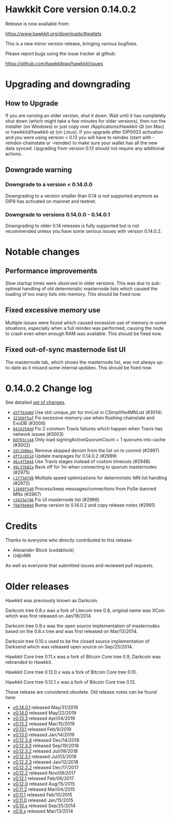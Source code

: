 Hawkkit Core version 0.14.0.2
==========================

Release is now available from:

  <https://www.hawkkit.org/downloads/#wallets>

This is a new minor version release, bringing various bugfixes.

Please report bugs using the issue tracker at github:

  <https://github.com/hawkkitpay/hawkkit/issues>


Upgrading and downgrading
=========================

How to Upgrade
--------------

If you are running an older version, shut it down. Wait until it has completely
shut down (which might take a few minutes for older versions), then run the
installer (on Windows) or just copy over /Applications/Hawkkit-Qt (on Mac) or
hawkkitd/hawkkit-qt (on Linux). If you upgrade after DIP0003 activation and you were
using version < 0.13 you will have to reindex (start with -reindex-chainstate
or -reindex) to make sure your wallet has all the new data synced. Upgrading from
version 0.13 should not require any additional actions.

Downgrade warning
-----------------

### Downgrade to a version < 0.14.0.0

Downgrading to a version smaller than 0.14 is not supported anymore as DIP8 has
activated on mainnet and testnet.

### Downgrade to versions 0.14.0.0 - 0.14.0.1

Downgrading to older 0.14 releases is fully supported but is not
recommended unless you have some serious issues with version 0.14.0.2.

Notable changes
===============

Performance improvements
------------------------
Slow startup times were observed in older versions. This was due to sub-optimal handling of old
deterministic masternode lists which caused the loading of too many lists into memory. This should be
fixed now.

Fixed excessive memory use
--------------------------
Multiple issues were found which caused excessive use of memory in some situations, especially when
a full reindex was performed, causing the node to crash even when enough RAM was available. This should
be fixed now.

Fixed out-of-sync masternode list UI
------------------------------------
The masternode tab, which shows the masternode list, was not always up-to-date as it missed some internal
updates. This should be fixed now.

0.14.0.2 Change log
===================

See detailed [set of changes](https://github.com/hawkkitpay/hawkkit/compare/v0.14.0.1...hawkkitpay:v0.14.0.2).

- [`d2ff63e8d`](https://github.com/hawkkitpay/hawkkit/commit/d2ff63e8d) Use std::unique_ptr for mnList in CSimplifiedMNList (#3014)
- [`321bbf5af`](https://github.com/hawkkitpay/hawkkit/commit/321bbf5af) Fix excessive memory use when flushing chainstate and EvoDB (#3008)
- [`0410259dd`](https://github.com/hawkkitpay/hawkkit/commit/0410259dd) Fix 2 common Travis failures which happen when Travis has network issues (#3003)
- [`8d763c144`](https://github.com/hawkkitpay/hawkkit/commit/8d763c144) Only load signingActiveQuorumCount + 1 quorums into cache (#3002)
- [`2dc1b06ec`](https://github.com/hawkkitpay/hawkkit/commit/2dc1b06ec) Remove skipped denom from the list on tx commit (#2997)
- [`dff2c851d`](https://github.com/hawkkitpay/hawkkit/commit/dff2c851d) Update manpages for 0.14.0.2 (#2999)
- [`46c4f5844`](https://github.com/hawkkitpay/hawkkit/commit/46c4f5844) Use Travis stages instead of custom timeouts (#2948)
- [`49c37b82a`](https://github.com/hawkkitpay/hawkkit/commit/49c37b82a) Back off for 1m when connecting to quorum masternodes (#2975)
- [`c1f756fd9`](https://github.com/hawkkitpay/hawkkit/commit/c1f756fd9) Multiple speed optimizations for deterministic MN list handling (#2972)
- [`11699f540`](https://github.com/hawkkitpay/hawkkit/commit/11699f540) Process/keep messages/connections from PoSe-banned MNs (#2967)
- [`c5415e746`](https://github.com/hawkkitpay/hawkkit/commit/c5415e746) Fix UI masternode list (#2966)
- [`fb6f0e04d`](https://github.com/hawkkitpay/hawkkit/commit/fb6f0e04d) Bump version to 0.14.0.2 and copy release notes (#2991)

Credits
=======

Thanks to everyone who directly contributed to this release:

- Alexander Block (codablock)
- UdjinM6

As well as everyone that submitted issues and reviewed pull requests.

Older releases
==============

Hawkkit was previously known as Darkcoin.

Darkcoin tree 0.8.x was a fork of Litecoin tree 0.8, original name was XCoin
which was first released on Jan/18/2014.

Darkcoin tree 0.9.x was the open source implementation of masternodes based on
the 0.8.x tree and was first released on Mar/13/2014.

Darkcoin tree 0.10.x used to be the closed source implementation of Darksend
which was released open source on Sep/25/2014.

Hawkkit Core tree 0.11.x was a fork of Bitcoin Core tree 0.9,
Darkcoin was rebranded to Hawkkit.

Hawkkit Core tree 0.12.0.x was a fork of Bitcoin Core tree 0.10.

Hawkkit Core tree 0.12.1.x was a fork of Bitcoin Core tree 0.12.

These release are considered obsolete. Old release notes can be found here:

- [v0.14.0.1](https://github.com/hawkkitpay/hawkkit/blob/master/doc/release-notes/hawkkit/release-notes-0.14.0.1.md) released May/31/2019
- [v0.14.0](https://github.com/hawkkitpay/hawkkit/blob/master/doc/release-notes/hawkkit/release-notes-0.14.0.md) released May/22/2019
- [v0.13.3](https://github.com/hawkkitpay/hawkkit/blob/master/doc/release-notes/hawkkit/release-notes-0.13.3.md) released Apr/04/2019
- [v0.13.2](https://github.com/hawkkitpay/hawkkit/blob/master/doc/release-notes/hawkkit/release-notes-0.13.2.md) released Mar/15/2019
- [v0.13.1](https://github.com/hawkkitpay/hawkkit/blob/master/doc/release-notes/hawkkit/release-notes-0.13.1.md) released Feb/9/2019
- [v0.13.0](https://github.com/hawkkitpay/hawkkit/blob/master/doc/release-notes/hawkkit/release-notes-0.13.0.md) released Jan/14/2019
- [v0.12.3.4](https://github.com/hawkkitpay/hawkkit/blob/master/doc/release-notes/hawkkit/release-notes-0.12.3.4.md) released Dec/14/2018
- [v0.12.3.3](https://github.com/hawkkitpay/hawkkit/blob/master/doc/release-notes/hawkkit/release-notes-0.12.3.3.md) released Sep/19/2018
- [v0.12.3.2](https://github.com/hawkkitpay/hawkkit/blob/master/doc/release-notes/hawkkit/release-notes-0.12.3.2.md) released Jul/09/2018
- [v0.12.3.1](https://github.com/hawkkitpay/hawkkit/blob/master/doc/release-notes/hawkkit/release-notes-0.12.3.1.md) released Jul/03/2018
- [v0.12.2.3](https://github.com/hawkkitpay/hawkkit/blob/master/doc/release-notes/hawkkit/release-notes-0.12.2.3.md) released Jan/12/2018
- [v0.12.2.2](https://github.com/hawkkitpay/hawkkit/blob/master/doc/release-notes/hawkkit/release-notes-0.12.2.2.md) released Dec/17/2017
- [v0.12.2](https://github.com/hawkkitpay/hawkkit/blob/master/doc/release-notes/hawkkit/release-notes-0.12.2.md) released Nov/08/2017
- [v0.12.1](https://github.com/hawkkitpay/hawkkit/blob/master/doc/release-notes/hawkkit/release-notes-0.12.1.md) released Feb/06/2017
- [v0.12.0](https://github.com/hawkkitpay/hawkkit/blob/master/doc/release-notes/hawkkit/release-notes-0.12.0.md) released Aug/15/2015
- [v0.11.2](https://github.com/hawkkitpay/hawkkit/blob/master/doc/release-notes/hawkkit/release-notes-0.11.2.md) released Mar/04/2015
- [v0.11.1](https://github.com/hawkkitpay/hawkkit/blob/master/doc/release-notes/hawkkit/release-notes-0.11.1.md) released Feb/10/2015
- [v0.11.0](https://github.com/hawkkitpay/hawkkit/blob/master/doc/release-notes/hawkkit/release-notes-0.11.0.md) released Jan/15/2015
- [v0.10.x](https://github.com/hawkkitpay/hawkkit/blob/master/doc/release-notes/hawkkit/release-notes-0.10.0.md) released Sep/25/2014
- [v0.9.x](https://github.com/hawkkitpay/hawkkit/blob/master/doc/release-notes/hawkkit/release-notes-0.9.0.md) released Mar/13/2014

